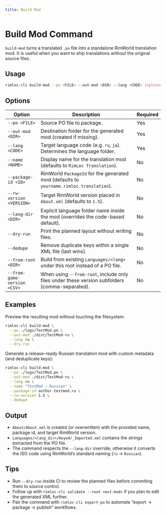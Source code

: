 ```yaml
---
title: Build Mod
---
```


# Build Mod Command

`build-mod` turns a translated `.po` file into a standalone RimWorld translation mod. It is useful when you want to ship translations without the original source files.

## Usage

```bash
rimloc-cli build-mod --po <FILE> --out-mod <DIR> --lang <CODE> [options]
```

## Options

| Option | Description | Required |
|--------|-------------|----------|
| `--po <FILE>` | Source PO file to package. | Yes |
| `--out-mod <DIR>` | Destination folder for the generated mod (created if missing). | Yes |
| `--lang <CODE>` | Target language code (e.g. `ru`, `ja`). Determines the language folder. | Yes |
| `--name <NAME>` | Display name for the translation mod (defaults to `RimLoc Translation`). | No |
| `--package-id <ID>` | RimWorld `PackageId` for the generated mod (defaults to `yourname.rimloc.translation`). | No |
| `--rw-version <VERSION>` | Target RimWorld version placed in `About.xml` (defaults to `1.5`). | No |
| `--lang-dir <DIR>` | Explicit language folder name inside the mod (overrides the code-based default). | No |
| `--dry-run` | Print the planned layout without writing files. | No |
| `--dedupe` | Remove duplicate keys within a single XML file (last wins). | No |
| `--from-root <DIR>` | Build from existing `Languages/<lang>` under this root instead of a PO file. | No |
| `--from-game-version <CSV>` | When using `--from-root`, include only files under these version subfolders (comma-separated). | No |

## Examples

Preview the resulting mod without touching the filesystem:

```bash
rimloc-cli build-mod \
  --po ./logs/TestMod.po \
  --out-mod ./dist/TestMod-ru \
  --lang ru \
  --dry-run
```

Generate a release-ready Russian translation mod with custom metadata (and deduplicate keys):

```bash
rimloc-cli build-mod \
  --po ./logs/TestMod.po \
  --out-mod ./dist/TestMod-ru \
  --lang ru \
  --name "TestMod — Russian" \
  --package-id author.testmod.ru \
  --rw-version 1.5 \
  --dedupe
```

## Output

- `About/About.xml` is created (or overwritten) with the provided name, package id, and target RimWorld version.
- `Languages/<lang_dir>/Keyed/_Imported.xml` contains the strings extracted from the PO file.
- The command respects the `--lang-dir` override; otherwise it converts the ISO code using RimWorld’s standard naming (`ru` → `Russian`).

## Tips

- Run `--dry-run` inside CI to review the planned files before commiting them to source control.
- Follow up with `rimloc-cli validate --root <out-mod>` if you plan to edit the generated XML further.
- Pair the command with `rimloc-cli export-po` to automate “export → package → publish” workflows.
